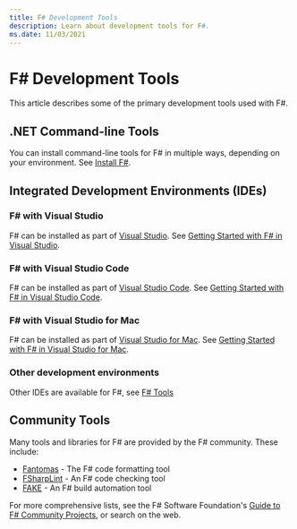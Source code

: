 ```yaml
---
title: F# Development Tools
description: Learn about development tools for F#.
ms.date: 11/03/2021
---
```

# F# Development Tools

This article describes some of the primary development tools used with F#.

## .NET Command-line Tools

You can install command-line tools for F# in multiple ways, depending on your environment. See [Install F#](../get-started/install-fsharp.md).

## Integrated Development Environments (IDEs)

### F# with Visual Studio

F# can be installed as part of [Visual Studio](https://visualstudio.microsoft.com/). See [Getting Started with F# in Visual Studio](../get-started/get-started-visual-studio.md).

### F# with Visual Studio Code

F# can be installed as part of [Visual Studio Code](https://code.visualstudio.com/). See [Getting Started with F# in Visual Studio Code](../get-started/get-started-vscode.md).

### F# with Visual Studio for Mac

F# can be installed as part of [Visual Studio for Mac](https://visualstudio.microsoft.com/vs/mac/). See [Getting Started with F# in Visual Studio for Mac](../get-started/get-started-with-visual-studio-for-mac.md).

### Other development environments

Other IDEs are available for F#, see [F# Tools](https://dotnet.microsoft.com/languages/fsharp/tools)

## Community Tools

Many tools and libraries for F# are provided by the F# community. These include:

* [Fantomas](https://github.com/fsprojects/fantomas#fantomas) - The F# code formatting tool
* [FSharpLint](https://fsprojects.github.io/FSharpLint/) - An F# code checking tool
* [FAKE](https://fsprojects.github.io/FAKE/) - An F# build automation tool

For more comprehensive lists, see the F# Software Foundation's [Guide to F# Community Projects](https://fsharp.org/community/projects/), or search on the web.
